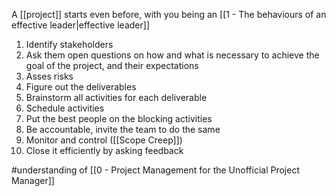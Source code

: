 A [[project]] starts even before, with you being an [[1 - The behaviours of an effective leader|effective leader]]

1. Identify stakeholders
2. Ask them open questions on how and what is necessary to achieve the goal of the project, and their expectations
3. Asses risks
4. Figure out the deliverables
5. Brainstorm all activities for each deliverable
6. Schedule activities
7. Put the best people on the blocking activities
8. Be accountable, invite the team to do the same
9. Monitor and control ([[Scope Creep]])
10. Close it efficiently by asking feedback

#understanding of [[0 - Project Management for the Unofficial Project Manager]]
